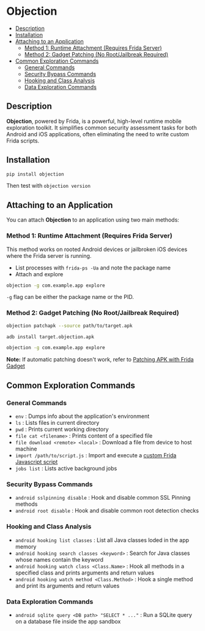 # Objection
- [Description](#description)
- [Installation](#installation)
- [Attaching to an Application](#attaching-to-an-application)
  - [Method 1: Runtime Attachment (Requires Frida Server)](#method-1-runtime-attachment-requires-frida-server)
  - [Method 2: Gadget Patching (No Root/Jailbreak Required)](#method-2-gadget-patching-no-rootjailbreak-required)
- [Common Exploration Commands](#common-exploration-commands)
  - [General Commands](#general-commands)
  - [Security Bypass Commands](#security-bypass-commands)
  - [Hooking and Class Analysis](#hooking-and-class-analysis)
  - [Data Exploration Commands](#data-exploration-commands)

## Description

**Objection**, powered by Frida, is a powerful, high-level runtime mobile exploration toolkit. It simplifies common security assessment tasks for both Android and iOS applications, often eliminating the need to write custom Frida scripts.

## Installation

```sh
pip install objection
```

Then test with `objection version`

## Attaching to an Application

You can attach **Objection** to an application using two main methods:

### Method 1: Runtime Attachment (Requires Frida Server)

This method works on rooted Android devices or jailbroken iOS devices where the Frida server is running.

- List processes with `frida-ps -Ua` and note the package name
- Attach and explore

```sh
objection -g com.example.app explore
```

`-g` flag can be either the package name or the PID.

### Method 2: Gadget Patching (No Root/Jailbreak Required)

```sh
objection patchapk --source path/to/target.apk

adb install target.objection.apk

objection -g com.example.app explore
```

**Note:** If automatic patching doesn't work, refer to [Patching APK with Frida Gadget](../guides/patching-apk-with-frida-gadget.md)

## Common Exploration Commands

### General Commands
- `env` : Dumps info about the application's environment
- `ls` : Lists files in current directory
- `pwd` : Prints current working directory
- `file cat <filename>` : Prints content of a specified file
- `file download <remote> <local>` : Download a file from device to host machine
- `import /path/to/script.js` : Import and execute a [custom Frida Javascript script](../guides/creating-custom-frida-script.md)
- `jobs list` : Lists active background jobs

### Security Bypass Commands
- `android sslpinning disable` : Hook and disable common SSL Pinning methods
- `android root disable` : Hook and disable common root detection checks

### Hooking and Class Analysis
- `android hooking list classes` : List all Java classes loded in the app memory
- `android hooking search classes <keyword>` : Search for Java classes whose names contain the keyword
- `android hooking watch class <Class.Name>` : Hook all methods in a specified class and prints arguments and return values
- `android hooking watch method <Class.Method>` : Hook a single method and print its arguments and return values

### Data Exploration Commands
- `android sqlite query <DB path> "SELECT * ..."` : Run a SQLite query on a database file inside the app sandbox